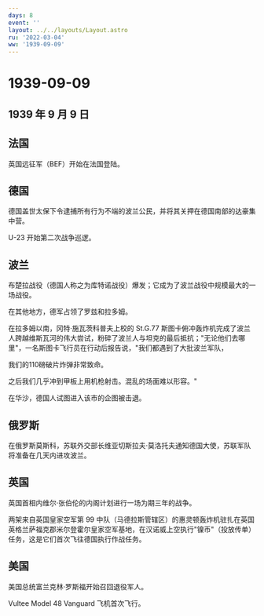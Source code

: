 ```yaml
---
days: 8
event: ''
layout: ../../layouts/Layout.astro
ru: '2022-03-04'
ww: '1939-09-09'
---
```


# 1939-09-09

## 1939 年 9 月 9 日

## 法国

英国远征军（BEF）开始在法国登陆。

## 德国

德国盖世太保下令逮捕所有行为不端的波兰公民，并将其关押在德国南部的达豪集中营。

U-23 开始第二次战争巡逻。

## 波兰

布楚拉战役（德国人称之为库特诺战役）爆发；它成为了波兰战役中规模最大的一场战役。

在其他地方，德军占领了罗兹和拉多姆。

在拉多姆以南，冈特·施瓦茨科普夫上校的 St.G.77
斯图卡俯冲轰炸机完成了波兰人跨越维斯瓦河的伟大尝试，粉碎了波兰人与坦克的最后抵抗；"无论他们去哪里"，一名斯图卡飞行员在行动后报告说，"我们都遇到了大批波兰军队，

我们的110磅破片炸弹非常致命。

之后我们几乎冲到甲板上用机枪射击。混乱的场面难以形容。"

在华沙，德国人试图进入该市的企图被击退。

## 俄罗斯

在俄罗斯莫斯科，苏联外交部长维亚切斯拉夫·莫洛托夫通知德国大使，苏联军队将准备在几天内进攻波兰。

## 英国

英国首相内维尔·张伯伦的内阁计划进行一场为期三年的战争。

两架来自英国皇家空军第 99
中队（马德拉斯管辖区）的惠灵顿轰炸机驻扎在英国英格兰萨福克郡米尔登霍尔皇家空军基地，在汉诺威上空执行"镍币"（投放传单）任务，这是它们首次飞往德国执行作战任务。

## 美国

美国总统富兰克林·罗斯福开始召回退役军人。

Vultee Model 48 Vanguard 飞机首次飞行。